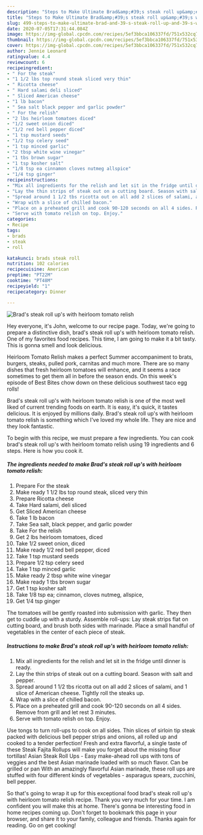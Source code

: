 ```yaml
---
description: "Steps to Make Ultimate Brad&amp;#39;s steak roll up&amp;#39;s with heirloom tomato relish"
title: "Steps to Make Ultimate Brad&amp;#39;s steak roll up&amp;#39;s with heirloom tomato relish"
slug: 499-steps-to-make-ultimate-brad-and-39-s-steak-roll-up-and-39-s-with-heirloom-tomato-relish
date: 2020-07-05T17:31:44.084Z
image: https://img-global.cpcdn.com/recipes/5ef3bbca106337fd/751x532cq70/brads-steak-roll-ups-with-heirloom-tomato-relish-recipe-main-photo.jpg
thumbnail: https://img-global.cpcdn.com/recipes/5ef3bbca106337fd/751x532cq70/brads-steak-roll-ups-with-heirloom-tomato-relish-recipe-main-photo.jpg
cover: https://img-global.cpcdn.com/recipes/5ef3bbca106337fd/751x532cq70/brads-steak-roll-ups-with-heirloom-tomato-relish-recipe-main-photo.jpg
author: Jennie Leonard
ratingvalue: 4.4
reviewcount: 6
recipeingredient:
- " For the steak"
- "1 1/2 lbs top round steak sliced very thin"
- " Ricotta cheese"
- " Hard salami deli sliced"
- " Sliced American cheese"
- "1 lb bacon"
- " Sea salt black pepper and garlic powder"
- " For the relish"
- "2 lbs heirloom tomatoes diced"
- "1/2 sweet onion diced"
- "1/2 red bell pepper diced"
- "1 tsp mustard seeds"
- "1/2 tsp celery seed"
- "1 tsp minced garlic"
- "2 tbsp white wine vinegar"
- "1 tbs brown sugar"
- "1 tsp kosher salt"
- "1/8 tsp ea cinnamon cloves nutmeg allspice"
- "1/4 tsp ginger"
recipeinstructions:
- "Mix all ingredients for the relish and let sit in the fridge until dinner is ready."
- "Lay the thin strips of steak out on a cutting board. Season with salt and pepper."
- "Spread around 1 1/2 tbs ricotta out on all add 2 slices of salami, and 1 slice of American cheese. Tightly roll the steaks up."
- "Wrap with a slice of chilled bacon."
- "Place on a preheated grill and cook 90-120 seconds on all 4 sides. Remove from grill and let rest 3 minutes."
- "Serve with tomato relish on top. Enjoy."
categories:
- Recipe
tags:
- brads
- steak
- roll

katakunci: brads steak roll 
nutrition: 102 calories
recipecuisine: American
preptime: "PT22M"
cooktime: "PT48M"
recipeyield: "1"
recipecategory: Dinner

---
```



![Brad&#39;s steak roll up&#39;s with heirloom tomato relish](https://img-global.cpcdn.com/recipes/5ef3bbca106337fd/751x532cq70/brads-steak-roll-ups-with-heirloom-tomato-relish-recipe-main-photo.jpg)

Hey everyone, it's John, welcome to our recipe page. Today, we're going to prepare a distinctive dish, brad&#39;s steak roll up&#39;s with heirloom tomato relish. One of my favorites food recipes. This time, I am going to make it a bit tasty. This is gonna smell and look delicious.

Heirloom Tomato Relish makes a perfect Summer accompaniment to brats, burgers, steaks, pulled pork, carnitas and much more. There are so many dishes that fresh heirloom tomatoes will enhance, and it seems a race sometimes to get them all in before the season ends. On this week&#39;s episode of Best Bites chow down on these delicious southwest taco egg rolls!

Brad&#39;s steak roll up&#39;s with heirloom tomato relish is one of the most well liked of current trending foods on earth. It is easy, it's quick, it tastes delicious. It is enjoyed by millions daily. Brad&#39;s steak roll up&#39;s with heirloom tomato relish is something which I've loved my whole life. They are nice and they look fantastic.


To begin with this recipe, we must prepare a few ingredients. You can cook brad&#39;s steak roll up&#39;s with heirloom tomato relish using 19 ingredients and 6 steps. Here is how you cook it.

<!--inarticleads1-->

##### The ingredients needed to make Brad&#39;s steak roll up&#39;s with heirloom tomato relish:

1. Prepare  For the steak
1. Make ready 1 1/2 lbs top round steak, sliced very thin
1. Prepare  Ricotta cheese
1. Take  Hard salami, deli sliced
1. Get  Sliced American cheese
1. Take 1 lb bacon
1. Take  Sea salt, black pepper, and garlic powder
1. Take  For the relish
1. Get 2 lbs heirloom tomatoes, diced
1. Take 1/2 sweet onion, diced
1. Make ready 1/2 red bell pepper, diced
1. Take 1 tsp mustard seeds
1. Prepare 1/2 tsp celery seed
1. Take 1 tsp minced garlic
1. Make ready 2 tbsp white wine vinegar
1. Make ready 1 tbs brown sugar
1. Get 1 tsp kosher salt
1. Take 1/8 tsp ea; cinnamon, cloves nutmeg, allspice,
1. Get 1/4 tsp ginger


The tomatoes will be gently roasted into submission with garlic. They then get to cuddle up with a sturdy. Assemble roll-ups: Lay steak strips flat on cutting board, and brush both sides with marinade. Place a small handful of vegetables in the center of each piece of steak. 

<!--inarticleads2-->

##### Instructions to make Brad&#39;s steak roll up&#39;s with heirloom tomato relish:

1. Mix all ingredients for the relish and let sit in the fridge until dinner is ready.
1. Lay the thin strips of steak out on a cutting board. Season with salt and pepper.
1. Spread around 1 1/2 tbs ricotta out on all add 2 slices of salami, and 1 slice of American cheese. Tightly roll the steaks up.
1. Wrap with a slice of chilled bacon.
1. Place on a preheated grill and cook 90-120 seconds on all 4 sides. Remove from grill and let rest 3 minutes.
1. Serve with tomato relish on top. Enjoy.


Use tongs to turn roll-ups to cook on all sides. Thin slices of sirloin tip steak packed with delicious bell pepper strips and onions, all rolled up and cooked to a tender perfection! Fresh and extra flavorful, a single taste of these Steak Fajita Rollups will make you forget about the missing flour tortillas! Asian Steak Roll Ups - Easy make-ahead roll ups with tons of veggies and the best Asian marinade loaded with so much flavor. Can be grilled or pan With an amazingly flavorful Asian marinade, these roll ups are stuffed with four different kinds of vegetables - asparagus spears, zucchini, bell pepper. 

So that's going to wrap it up for this exceptional food brad&#39;s steak roll up&#39;s with heirloom tomato relish recipe. Thank you very much for your time. I am confident you will make this at home. There's gonna be interesting food in home recipes coming up. Don't forget to bookmark this page in your browser, and share it to your family, colleague and friends. Thanks again for reading. Go on get cooking!
